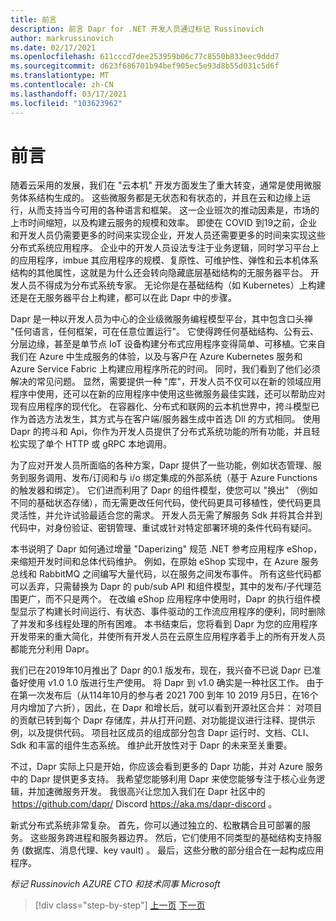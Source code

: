 ```yaml
---
title: 前言
description: 前言 Dapr for .NET 开发人员通过标记 Russinovich
author: markrussinovich
ms.date: 02/17/2021
ms.openlocfilehash: 611cccd7dee253959b06c77c8550b833eec9ddd7
ms.sourcegitcommit: d623f686701b94bef905ec5e93d8b55d031c5d6f
ms.translationtype: MT
ms.contentlocale: zh-CN
ms.lasthandoff: 03/17/2021
ms.locfileid: "103623962"
---
```

# <a name="foreword"></a>前言

随着云采用的发展，我们在 "云本机" 开发方面发生了重大转变，通常是使用微服务体系结构生成的。 这些微服务都是无状态和有状态的，并且在云和边缘上运行，从而支持当今可用的各种语言和框架。 这一企业班次的推动因素是，市场的上市时间缩短，以及构建云服务的规模和效率。 即使在 COVID 到19之前，企业和开发人员仍需要更多的时间来实现企业，开发人员还需要更多的时间来实现这些分布式系统应用程序。 企业中的开发人员设法专注于业务逻辑，同时学习平台上的应用程序，imbue 其应用程序的规模、复原性、可维护性、弹性和云本机体系结构的其他属性，这就是为什么还会转向隐藏底层基础结构的无服务器平台。 开发人员不得成为分布式系统专家。 无论你是在基础结构（如 Kubernetes）上构建还是在无服务器平台上构建，都可以在此 Dapr 中的步骤。

Dapr 是一种以开发人员为中心的企业级微服务编程模型平台，其中包含口头禅 "任何语言，任何框架，可在任意位置运行"。 它使得跨任何基础结构、公有云、分层边缘，甚至是单节点 IoT 设备构建分布式应用程序变得简单、可移植。它来自我们在 Azure 中生成服务的体验，以及与客户在 Azure Kubernetes 服务和 Azure Service Fabric 上构建应用程序所花的时间。 同时，我们看到了他们必须解决的常见问题。 显然，需要提供一种 "库"，开发人员不仅可以在新的领域应用程序中使用，还可以在新的应用程序中使用这些微服务最佳实践，还可以帮助应对现有应用程序的现代化。 在容器化、分布式和联网的云本机世界中，挎斗模型已作为首选方法发生，其方式与在客户端/服务器生成中首选 Dll 的方式相同。 使用 Dapr 的挎斗和 Api，你作为开发人员提供了分布式系统功能的所有功能，并且轻松实现了单个 HTTP 或 gRPC 本地调用。

为了应对开发人员所面临的各种方案，Dapr 提供了一些功能，例如状态管理、服务到服务调用、发布/订阅和与 i/o 绑定集成的外部系统（基于 Azure Functions 的触发器和绑定）。 它们进而利用了 Dapr 的组件模型，使您可以 "换出" （例如不同的基础状态存储），而无需更改任何代码，使代码更具可移植性，使代码更具灵活性，并允许试验最适合您的需求。 开发人员无需了解服务 Sdk 并将其合并到代码中，对身份验证、密钥管理、重试或针对特定部署环境的条件代码有疑问。

本书说明了 Dapr 如何通过增量 "Daperizing" 规范 .NET 参考应用程序 eShop，来缩短开发时间和总体代码维护。 例如，在原始 eShop 实现中，在 Azure 服务总线和 RabbitMQ 之间编写大量代码，以在服务之间发布事件。 所有这些代码都可以丢弃，只需替换为 Dapr 的 pub/sub API 和组件模型，其中的发布/子代理范围更广，而不只是两个。 在改编 eShop 应用程序中使用时，Dapr 的执行组件模型显示了构建长时间运行、有状态、事件驱动的工作流应用程序的便利，同时删除了并发和多线程处理的所有困难。 本书结束后，您将看到 Dapr 为您的应用程序开发带来的重大简化，并使所有开发人员在云原生应用程序着手上的所有开发人员都能充分利用 Dapr。

我们已在2019年10月推出了 Dapr 的0.1 版发布，现在，我兴奋不已说 Dapr 已准备好使用 v1.0 1.0 版进行生产使用。 将 Dapr 到 v1.0 确实是一种社区工作。 由于在第一次发布后（从114年10月的参与者 2021 700 到年 10 2019 月5日，在16个月内增加了六折），因此，在 Dapr 和增长后，就可以看到开源社区合并：  对项目的贡献已转到每个 Dapr 存储库，并从打开问题、对功能提议进行注释、提供示例，以及提供代码。 项目社区成员的组成部分包含 Dapr 运行时、文档、CLI、Sdk 和丰富的组件生态系统。 维护此开放性对于 Dapr 的未来至关重要。

不过，Dapr 实际上只是开始，你应该会看到更多的 Dapr 功能，并对 Azure 服务中的 Dapr 提供更多支持。 我希望您能够利用 Dapr 来使您能够专注于核心业务逻辑，并加速微服务开发。 我很高兴让您加入我们在 Dapr 社区中的  <https://github.com/dapr/> Discord <https://aka.ms/dapr-discord> 。

新式分布式系统非常复杂。 首先，你可以通过独立的、松散耦合且可部署的服务。 这些服务跨进程和服务器边界。 然后，它们使用不同类型的基础结构支持服务 (数据库、消息代理、key vault) 。 最后，这些分散的部分组合在一起构成应用程序。

*标记 Russinovich* 
*AZURE CTO 和技术同事* 
*Microsoft*

> [!div class="step-by-step"]
> [上一页](index.md)
> [下一页](the-world-is-distributed.md)
